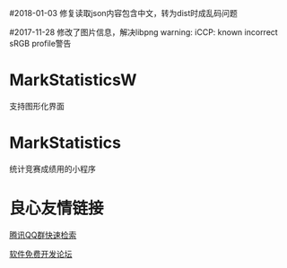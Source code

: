 #2018-01-03
修复读取json内容包含中文，转为dist时成乱码问题

#2017-11-28
修改了图片信息，解决libpng warning: iCCP: known incorrect sRGB profile警告

# MarkStatisticsW
支持图形化界面

# MarkStatistics
统计竞赛成绩用的小程序



 # 良心友情链接

[腾讯QQ群快速检索](http://u.720life.cn/s/8cf73f7c)

[软件免费开发论坛](http://u.720life.cn/s/bbb01dc0)